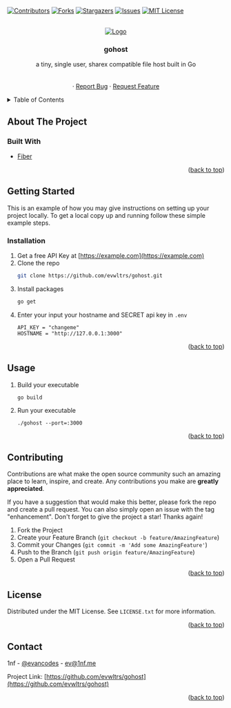 <div id="top"></div>

<!-- PROJECT SHIELDS -->
<!--
*** I'm using markdown "reference style" links for readability.
*** Reference links are enclosed in brackets [ ] instead of parentheses ( ).
*** See the bottom of this document for the declaration of the reference variables
*** for contributors-url, forks-url, etc. This is an optional, concise syntax you may use.
*** https://www.markdownguide.org/basic-syntax/#reference-style-links
-->
[![Contributors][contributors-shield]][contributors-url]
[![Forks][forks-shield]][forks-url]
[![Stargazers][stars-shield]][stars-url]
[![Issues][issues-shield]][issues-url]
[![MIT License][license-shield]][license-url]



<!-- PROJECT LOGO -->
<br />
<div align="center">
  <a href="https://github.com/evwltrs/gohost">
    <img src="https://img.icons8.com/nolan/96/ghost.png" alt="Logo"/>
  </a>

<h3 align="center">gohost</h3>

  <p align="center">
    a tiny, single user, sharex compatible file host built in Go
    <br />
    <br />
    <br />
    ·
    <a href="https://github.com/evwltrs/gohost/issues">Report Bug</a>
    ·
    <a href="https://github.com/evwltrs/gohost/issues">Request Feature</a>
  </p>
</div>



<!-- TABLE OF CONTENTS -->
<details>
  <summary>Table of Contents</summary>
  <ol>
    <li>
      <a href="#about-the-project">About The Project</a>
      <ul>
        <li><a href="#built-with">Built With</a></li>
      </ul>
    </li>
    <li>
      <a href="#getting-started">Getting Started</a>
      <ul>
        <li><a href="#prerequisites">Prerequisites</a></li>
        <li><a href="#installation">Installation</a></li>
      </ul>
    </li>
    <li><a href="#usage">Usage</a></li>
    <li><a href="#roadmap">Roadmap</a></li>
    <li><a href="#contributing">Contributing</a></li>
    <li><a href="#license">License</a></li>
    <li><a href="#contact">Contact</a></li>
    <li><a href="#acknowledgments">Acknowledgments</a></li>
  </ol>
</details>



<!-- ABOUT THE PROJECT -->
## About The Project

### Built With

* [Fiber](https://gofiber.io/)

<p align="right">(<a href="#top">back to top</a>)</p>



<!-- GETTING STARTED -->
## Getting Started

This is an example of how you may give instructions on setting up your project locally.
To get a local copy up and running follow these simple example steps.

### Installation

1. Get a free API Key at [https://example.com](https://example.com)
2. Clone the repo
   ```sh
   git clone https://github.com/evwltrs/gohost.git
   ```
3. Install packages
   ```sh
   go get
   ```
4. Enter your input your hostname and SECRET api key in `.env`
   ```dotenv
   API_KEY = "changeme"
   HOSTNAME = "http://127.0.0.1:3000"
   ```

<p align="right">(<a href="#top">back to top</a>)</p>



<!-- USAGE EXAMPLES -->
## Usage

1. Build your executable
    ```shell
   go build
   ```
2. Run your executable
    ```shell
   ./gohost --port=:3000
    ```

<p align="right">(<a href="#top">back to top</a>)</p>



<!-- ROADMAP -->



<!-- CONTRIBUTING -->
## Contributing

Contributions are what make the open source community such an amazing place to learn, inspire, and create. Any contributions you make are **greatly appreciated**.

If you have a suggestion that would make this better, please fork the repo and create a pull request. You can also simply open an issue with the tag "enhancement".
Don't forget to give the project a star! Thanks again!

1. Fork the Project
2. Create your Feature Branch (`git checkout -b feature/AmazingFeature`)
3. Commit your Changes (`git commit -m 'Add some AmazingFeature'`)
4. Push to the Branch (`git push origin feature/AmazingFeature`)
5. Open a Pull Request

<p align="right">(<a href="#top">back to top</a>)</p>



<!-- LICENSE -->
## License

Distributed under the MIT License. See `LICENSE.txt` for more information.

<p align="right">(<a href="#top">back to top</a>)</p>



<!-- CONTACT -->
## Contact

1nf - [@evancodes](https://twitter.com/evancodes) - ev@1nf.me

Project Link: [https://github.com/evwltrs/gohost](https://github.com/evwltrs/gohost)

<p align="right">(<a href="#top">back to top</a>)</p>



<!-- ACKNOWLEDGMENTS -->

[comment]: <> (## Acknowledgments)

[comment]: <> (* []&#40;&#41;)

[comment]: <> (* []&#40;&#41;)

[comment]: <> (* []&#40;&#41;)

[comment]: <> (<p align="right">&#40;<a href="#top">back to top</a>&#41;</p>)



<!-- MARKDOWN LINKS & IMAGES -->
<!-- https://www.markdownguide.org/basic-syntax/#reference-style-links -->
[contributors-shield]: https://img.shields.io/github/contributors/evwltrs/gohost.svg?style=for-the-badge
[contributors-url]: https://github.com/evwltrs/gohost/graphs/contributors
[forks-shield]: https://img.shields.io/github/forks/evwltrs/gohost.svg?style=for-the-badge
[forks-url]: https://github.com/evwltrs/gohost/network/members
[stars-shield]: https://img.shields.io/github/stars/evwltrs/gohost.svg?style=for-the-badge
[stars-url]: https://github.com/evwltrs/gohost/stargazers
[issues-shield]: https://img.shields.io/github/issues/evwltrs/gohost.svg?style=for-the-badge
[issues-url]: https://github.com/evwltrs/gohost/issues
[license-shield]: https://img.shields.io/github/license/evwltrs/gohost.svg?style=for-the-badge
[license-url]: https://github.com/evwltrs/gohost/blob/master/LICENSE.txt
[linkedin-shield]: https://img.shields.io/badge/-LinkedIn-black.svg?style=for-the-badge&logo=linkedin&colorB=555
[linkedin-url]: https://linkedin.com/in/linkedin_username
[product-screenshot]: images/screenshot.png